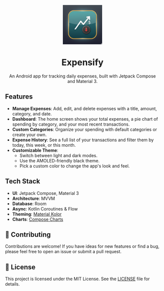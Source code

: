 <div align="center">

<img src="ScreenShots/ic_launcher_foreground.webp" width="128"/>

# Expensify

An Android app for tracking daily expenses, built with Jetpack Compose and Material 3.

</div>

<!-- ### Screenshots -->

## Features

- **Manage Expenses**: Add, edit, and delete expenses with a title, amount, category, and date.
- **Dashboard**: The home screen shows your total expenses, a pie chart of spending by category, and
  your most recent transactions.
- **Custom Categories**: Organize your spending with default categories or create your own.
- **Expense History**: See a full list of your transactions and filter them by today, this week, or
  this month.
- **Customizable Theme**:
  - Switch between light and dark modes.
  - Use the AMOLED-friendly black theme.
  - Pick a custom color to change the app's look and feel.

## Tech Stack

- **UI**: Jetpack Compose, Material 3
- **Architecture**: MVVM
- **Database**: Room
- **Async**: Kotlin Coroutines & Flow
- **Theming**: [Material Kolor](https://github.com/material-kolor/material-kolor)
- **Charts**: [Compose Charts](https://github.com/ehsannarmani/compose-charts)

## 🤝 Contributing

Contributions are welcome! If you have ideas for new features or find a bug, please feel free to
open an issue or submit a pull request.

## 📄 License

This project is licensed under the MIT License. See the [LICENSE](LICENSE) file for details.
